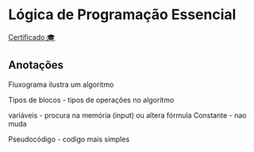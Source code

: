 # Lógica de Programação Essencial

[Certificado :mortar_board:](https://hermes.digitalinnovation.one/certificates/5D5934D9.pdf)

## Anotações

Fluxograma ilustra um algoritmo

Tipos de blocos - tipos de operações no algoritmo

variáveis - procura na memória (input) ou altera fórmula
Constante - nao muda

Pseudocódigo - codigo mais simples

